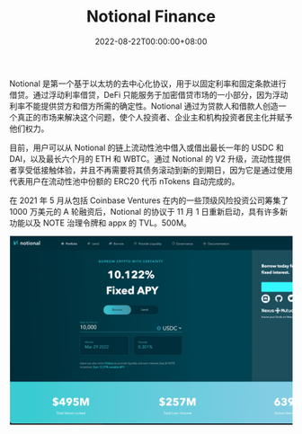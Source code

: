﻿---
title: "Notional Finance"
description: "Notional 是以太坊上领先的固定利率、固定期限借贷协议。"
date: 2022-08-22T00:00:00+08:00
lastmod: 2022-08-22T00:00:00+08:00
draft: false
authors: ["浮尘"]
featuredImage: "notional-finance.png"
tags: ["DeFi","Notional Finance"]
categories: ["nfts"]
nfts: ["DeFi"]
blockchain: "ETH"
website: "https://notional.finance/"
twitter: "https://twitter.com/NotionalFinance"
discord: "https://discord.com/invite/UNawHBQxw6"
telegram: ""
github: "https://github.com/notional-finance/contracts-v2"
youtube: "https://www.youtube.com/channel/UC3JxsK1mTxPxRZs6TtGDo5g"
twitch: ""
facebook: "https://www.facebook.com/login/?next=https%3A%2F%2Fwww.facebook.com%2FNotionalFinance"
instagram: ""
reddit: ""
medium: ""
steam: ""
gitbook: ""
googleplay: ""
appstore: ""
status: "Live"
weight: 
lightgallery: true
toc: true
pinned: false
recommend: false
recommend1: false
---
Notional 是第一个基于以太坊的去中心化协议，用于以固定利率和固定条款进行借贷。通过浮动利率借贷，DeFi 只能服务于加密借贷市场的一小部分，因为浮动利率不能提供贷方和借方所需的确定性。Notional 通过为贷款人和借款人创造一个真正的市场来解决这个问题，使个人投资者、企业主和机构投资者民主化并赋予他们权力。

目前，用户可以从 Notional 的链上流动性池中借入或借出最长一年的 USDC 和 DAI，以及最长六个月的 ETH 和 WBTC。通过 Notional 的 V2 升级，流动性提供者享受低接触体验，并且不再需要将其债务滚动到新的到期日，因为它是通过使用代表用户在流动性池中份额的 ERC20 代币 nTokens 自动完成的。

在 2021 年 5 月从包括 Coinbase Ventures 在内的一些顶级风险投资公司筹集了 1000 万美元的 A 轮融资后，Notional 的协议于 11 月 1 日重新启动，具有许多新功能以及 NOTE 治理令牌和 appx 的 TVL。500M。 

![1](1564641323.png)